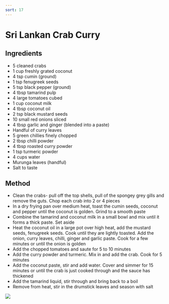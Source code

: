 ```yaml
---
sort: 17
---
```


# Sri Lankan Crab Curry

## Ingredients

* 5 cleaned crabs
* 1 cup freshly grated coconut
* 4 tsp cumin (ground)
* 1 tsp fenugreek seeds
* 5 tsp black pepper (ground)
* 4 tbsp tamarind pulp
* 4 large tomatoes cubed
* 1 cup coconut milk 
* 4 tbsp coconut oil
* 2 tsp black mustard seeds
* 10 small red onions sliced
* 4 tbsp garlic and ginger (blended into a paste)
* Handful of curry leaves
* 5 green chillies finely chopped
* 2 tbsp chilli powder
* 4 tbsp roasted curry powder
* 1 tsp turmeric powder
* 4 cups water
* Murunga leaves (handful)
* Salt to taste


## Method

* Clean the crabs- pull off the top shells, pull of the spongey grey gills and remove the guts. Chop each crab into 2 or 4 pieces
* In a dry frying pan over medium heat, toast the cumin seeds, coconut and pepper until the coconut is golden. Grind to a smooth paste
* Combine the tamarind and coconut milk in a small bowl and mix until it forms a thick paste. Set aside
* Heat the coconut oil in a large pot over high heat, add the mustard seeds, fenugreek seeds. Cook until they are lightly toasted. Add the onion, curry leaves, chilli, ginger and garlic paste. Cook for a few minutes or until the onion is golden
* Add the chopped tomatoes and saute for 5 to 10 minutes
* Add the curry powder and turmeric. Mix in and add the crab. Cook for 5 minutes
* Add the coconut paste, stir and add water. Cover and simmer for 15 minutes or until the crab is just cooked through and the sauce has thickened
* Add the tamarind liquid, stir through and bring back to a boil
* Remove from heat, stir in the drumstick leaves and season with salt

<img src="{{site.baseurl}}/images/crab-curry.jpeg"/>
